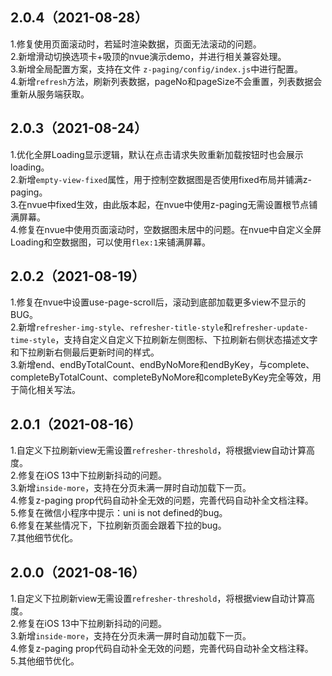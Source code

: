 ## 2.0.4（2021-08-28）
1.修复使用页面滚动时，若延时渲染数据，页面无法滚动的问题。  
2.新增滑动切换选项卡+吸顶的nvue演示demo，并进行相关兼容处理。  
3.新增全局配置方案，支持在文件 `z-paging/config/index.js`中进行配置。  
4.新增`refresh`方法，刷新列表数据，pageNo和pageSize不会重置，列表数据会重新从服务端获取。
## 2.0.3（2021-08-24）
1.优化全屏Loading显示逻辑，默认在点击请求失败重新加载按钮时也会展示loading。  
2.新增`empty-view-fixed`属性，用于控制空数据图是否使用fixed布局并铺满z-paging。  
3.在nvue中fixed生效，由此版本起，在nvue中使用z-paging无需设置根节点铺满屏幕。  
4.修复在nvue中使用页面滚动时，空数据图未居中的问题。在nvue中自定义全屏Loading和空数据图，可以使用`flex:1`来铺满屏幕。
## 2.0.2（2021-08-19）
1.修复在nvue中设置use-page-scroll后，滚动到底部加载更多view不显示的BUG。  
2.新增`refresher-img-style`、`refresher-title-style`和`refresher-update-time-style`，支持自定义自定义下拉刷新左侧图标、下拉刷新右侧状态描述文字和下拉刷新右侧最后更新时间的样式。  
3.新增end、endByTotalCount、endByNoMore和endByKey，与complete、completeByTotalCount、completeByNoMore和completeByKey完全等效，用于简化相关写法。
## 2.0.1（2021-08-16）
1.自定义下拉刷新view无需设置`refresher-threshold`，将根据view自动计算高度。  
2.修复在iOS 13中下拉刷新抖动的问题。  
3.新增`inside-more`，支持在分页未满一屏时自动加载下一页。  
4.修复z-paging prop代码自动补全无效的问题，完善代码自动补全文档注释。  
5.修复在微信小程序中提示：uni is not defined的bug。  
6.修复在某些情况下，下拉刷新页面会跟着下拉的bug。  
7.其他细节优化。
## 2.0.0（2021-08-16）
1.自定义下拉刷新view无需设置`refresher-threshold`，将根据view自动计算高度。  
2.修复在iOS 13中下拉刷新抖动的问题。  
3.新增`inside-more`，支持在分页未满一屏时自动加载下一页。  
4.修复z-paging prop代码自动补全无效的问题，完善代码自动补全文档注释。  
5.其他细节优化。
